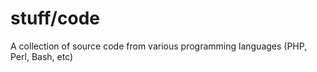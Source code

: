 stuff/code
=====

A collection of source code from various programming languages (PHP, Perl, Bash, etc)
